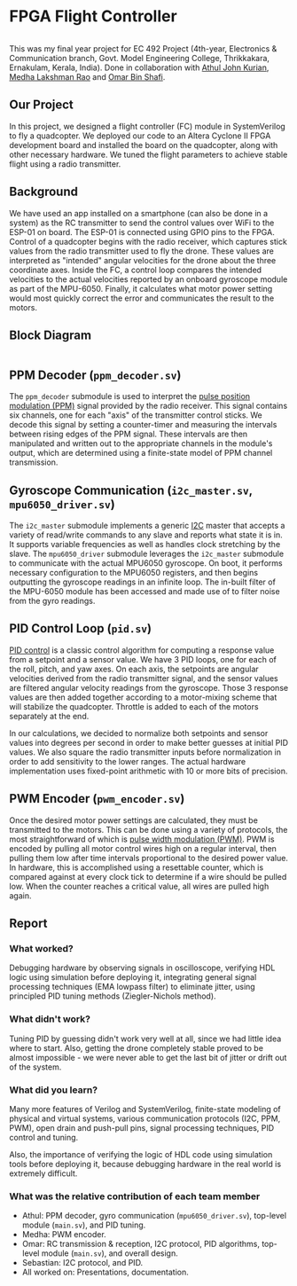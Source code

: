 # FPGA Flight Controller

![]()

This was my final year project for EC 492 Project (4th-year, Electronics & Communication branch, Govt. Model Engineering College, Thrikkakara, Ernakulam, Kerala, India).
Done in collaboration with [Athul John Kurian](https://github.com/AJK0007), [Medha Lakshman Rao](https://github.com/MedhaLakshmanRao) and [Omar Bin Shafi](https://github.com/OBS153).

## Our Project

In this project, we designed a flight controller (FC) module in SystemVerilog to fly a quadcopter. We deployed our code
to an Altera Cyclone II FPGA development board and installed the board on the quadcopter, along with other necessary hardware. We tuned
the flight parameters to achieve stable flight using a radio transmitter.

## Background

We have used an app installed on a smartphone (can also be done in a system) as the RC transmitter to send the control values over WiFi to the 
ESP-01 on board. The ESP-01 is connected using GPIO pins to the FPGA.
Control of a quadcopter begins with the radio receiver, which captures stick values from the radio transmitter used to
fly the drone. These values are interpreted as "intended" angular velocities for the drone about the three coordinate
axes. Inside the FC, a control loop compares the intended velocities to the actual velocities reported by an onboard
gyroscope module as part of the MPU-6050. Finally, it calculates what motor power setting would most quickly correct the error and communicates
the result to the motors.

## Block Diagram

![]()

## PPM Decoder (`ppm_decoder.sv`)

The `ppm_decoder` submodule is used to interpret the [pulse position modulation (PPM)](https://en.wikipedia.org/wiki/Pulse-position_modulation) signal provided by the radio
receiver. This signal contains six channels, one for each "axis" of the transmitter control sticks. We decode this
signal by setting a counter-timer and measuring the intervals between rising edges of the PPM signal. These intervals
are then manipulated and written out to the appropriate channels in the module's output, which are determined using a
finite-state model of PPM channel transmission.

## Gyroscope Communication (`i2c_master.sv`, `mpu6050_driver.sv`)

The `i2c_master` submodule implements a generic [I2C](https://en.wikipedia.org/wiki/I%C2%B2C) master that accepts a variety of read/write commands to any slave and reports what state it is
in. It supports variable frequencies as well as handles clock stretching by the slave. The `mpu6050_driver` submodule
leverages the `i2c_master` submodule to communicate with the actual MPU6050 gyroscope. On boot, it performs necessary configuration to the MPU6050 registers,
and then begins outputting the gyroscope readings in an infinite loop. The in-built filter of the MPU-6050 module has been accessed and made use of to filter noise from the gyro readings.

## PID Control Loop (`pid.sv`)

[PID control](https://en.wikipedia.org/wiki/PID_controller) is a classic control algorithm for computing a response value from a setpoint and a sensor value. 
We have 3 PID loops, one for each of the roll, pitch, and yaw axes. On each axis, the setpoints are angular velocities derived from the radio transmitter signal,
and the sensor values are filtered angular velocity readings from the gyroscope.
Those 3 response values are then added together according to a motor-mixing scheme that will stabilize the quadcopter. Throttle is added to each of the motors
separately at the end.

In our calculations, we decided to normalize both setpoints and sensor values into degrees per second in order to make better guesses at initial PID values.
We also square the radio transmitter inputs before normalization in order to add sensitivity to the lower ranges.
The actual hardware implementation uses fixed-point arithmetic with 10 or more bits of precision.

## PWM Encoder (`pwm_encoder.sv`)

Once the desired motor power settings are calculated, they must be transmitted to the motors. This can be done using a
variety of protocols, the most straightforward of which is [pulse width modulation (PWM)](https://en.wikipedia.org/wiki/Pulse-width_modulation). PWM is encoded by pulling all
motor control wires high on a regular interval, then pulling them low after time intervals proportional to the desired
power value. In hardware, this is accomplished using a resettable counter, which is compared against at every clock tick
to determine if a wire should be pulled low. When the counter reaches a critical value, all wires are pulled high again.

## Report

### What worked?

Debugging hardware by observing signals in oscilloscope, verifying HDL logic using simulation
before deploying it, integrating general signal processing techniques (EMA lowpass filter) to eliminate jitter,
using principled PID tuning methods (Ziegler-Nichols method).

### What didn't work?

Tuning PID by guessing didn't work very well at all, since we had little idea where to start.
Also, getting the drone completely stable proved to be almost impossible - we were never able
to get the last bit of jitter or drift out of the system.

### What did you learn?

Many more features of Verilog and SystemVerilog, finite-state modeling
of physical and virtual systems, various communication protocols (I2C, PPM, PWM),
open drain and push-pull pins, signal processing techniques, PID control and tuning.

Also, the importance of verifying the logic of HDL code using simulation tools before deploying it,
because debugging hardware in the real world is extremely difficult.

### What was the relative contribution of each team member

- Athul: PPM decoder, gyro communication (`mpu6050_driver.sv`), top-level module (`main.sv`), and PID tuning.
- Medha: PWM encoder. 
- Omar: RC transmission & reception, I2C protocol, PID algorithms, top-level module (`main.sv`), and overall design.
- Sebastian: I2C protocol, and PID.
- All worked on: Presentations, documentation.
